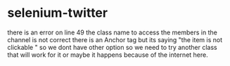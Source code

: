 # selenium-twitter


there is an error  on line 49 the class name to access the members in the channel is not correct there is an Anchor <a> tag
but its saying "the item is not clickable " so we dont have other option so we need to try another class that will work for it
or maybe it happens because of the internet here.
